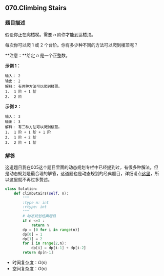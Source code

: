 ## 070.Climbing Stairs

### 题目描述

假设你正在爬楼梯。需要 *n* 阶你才能到达楼顶。

每次你可以爬 1 或 2 个台阶。你有多少种不同的方法可以爬到楼顶呢？

**注意：**给定 *n* 是一个正整数。

**示例 1：**

```
输入： 2
输出： 2
解释： 有两种方法可以爬到楼顶。
1.  1 阶 + 1 阶
2.  2 阶
```

**示例 2：**

```
输入： 3
输出： 3
解释： 有三种方法可以爬到楼顶。
1.  1 阶 + 1 阶 + 1 阶
2.  1 阶 + 2 阶
3.  2 阶 + 1 阶
```



### 解答

​	这道题目我在005这个题目里面的动态规划专栏中已经提到过，有很多种解法，但是动态规划是最合理的解答，这道题也是动态规划的经典题目，详细请点[这里](https://github.com/zhangxiaoyidog/leetcode/blob/master/005.Longest_Palindromic_Substring/%E5%8A%A8%E6%80%81%E8%A7%84%E5%88%92.md)，所以这里就不再过多赘述。

```python
class Solution:
    def climbStairs(self, n):
        """
        :type n: int
        :rtype: int
        """
        # 动态规划经典题目
        if n <=3 :
            return n
        dp = [0 for i in range(n)]
        dp[0] = 1
        dp[1] = 2
        for i in range(2,n):
            dp[i] = dp[i-1] + dp[i-2]
        return dp[n-1]
```

- 时间复杂度：$O(n)$
- 空间复杂度：$O(n)$ 
